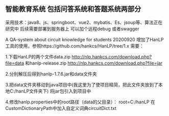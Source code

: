 ## **智能教育系统 包括问答系统和答题系统两部分**

采用技术：java8、js、springboot、vue2、mybatis、Es、jsoup等、算法正在研究中
后续需要部署到服务器上 可以加个远程debug 或者swagger

A QA-system about circuit knowledge for students
20200920 增加了HanLP工具的使用，参照https://github.com/hankcs/HanLP/tree/1.x
需要：

1.下载HanLP的两个文件data.zip
http://nlp.hankcs.com/download.php?file=data
和hanlp-release.zip
http://nlp.hankcs.com/download.php?file=jar

2.分别解压后得到hanlp-1.7.6.jar和data文件夹

3.把data文件夹移动到java项目中(我这里为了使项目精简，把此文件夹放到了本地C:/hanLP文件夹下)
将jar包引入到项目中

4.修改hanlp.properties中的root路径（data的父目录）：
root=C:/hanLP
在CustomDictionaryPath中加入自定义词典circuitDict.txt

